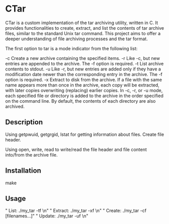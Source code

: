 # CTar
CTar is a custom implementation of the tar archiving utility, written in C. It provides functionalities to create, extract, and list the contents of tar archive files, similar to the standard Unix tar command. This project aims to offer a deeper understanding of file archiving processes and the tar format.

The first option to tar is a mode indicator from the following list:

-c Create a new archive containing the specified items.
-r Like -c, but new entries are appended to the archive. The -f option is required.
-t List archive contents to stdout.
-u Like -r, but new entries are added only if they have a modification date newer than the corresponding entry in the archive. The -f option is required.
-x Extract to disk from the archive. If a file with the same name appears more than once in the archive, each copy will be extracted, with later copies overwriting (replacing) earlier copies.
In -c, -r, or -u mode, each specified file or directory is added to the archive in the order specified on the command line. By default, the contents of each directory are also archived.

## Description
Using getpwuid, getgrgid, lstat for getting information about files.
Create file header.

Using open, write, read to write/read the file header and file content into/from the archive file. 

## Installation
make

## Usage
"  List:    ./my_tar -tf <archive-filename>\n"
"  Extract: ./my_tar -xf <archive-filename>\n"
"  Create:  ./my_tar -cf <archive-filename> [filenames...]"
"  Update:    ./my_tar -uf <archive-filename>\n"
